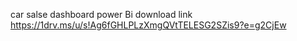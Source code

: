 car salse dashboard power Bi download link
https://1drv.ms/u/s!Ag6fGHLPLzXmgQVtTELESG2SZis9?e=g2CjEw
